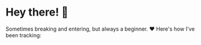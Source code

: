 # Hey there! 👋
Sometimes breaking and entering, but always a beginner. ❤️
Here's how I've been tracking:
<!--START_SECTION:waka-->
<!--END_SECTION:waka-->
